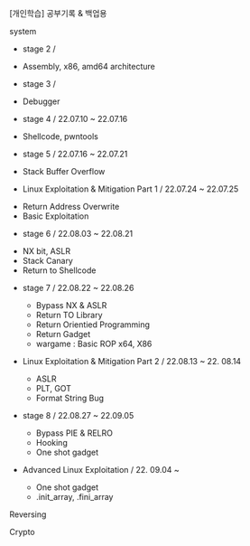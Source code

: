 <t2> [개인학습] 공부기록 & 백업용 </t2>

<t2> system </t2>

- stage 2 / 
 * Assembly, x86, amd64 architecture

- stage 3 / 
 * Debugger

- stage 4 / 22.07.10 ~ 22.07.16
 * Shellcode, pwntools

- stage 5 / 22.07.16 ~ 22.07.21
 * Stack Buffer Overflow
 
- Linux Exploitation & Mitigation Part 1 / 22.07.24 ~ 22.07.25
 * Return Address Overwrite
 * Basic Exploitation
 
- stage 6 / 22.08.03 ~ 22.08.21
 * NX bit, ASLR
 * Stack Canary
 * Return to Shellcode

- stage 7 / 22.08.22 ~ 22.08.26
  * Bypass NX & ASLR
  * Return TO Library
  * Return Orientied Programming
  * Return Gadget
  * wargame : Basic ROP x64, X86

- Linux Exploitation & Mitigation Part 2 / 22.08.13 ~ 22. 08.14
  * ASLR
  * PLT, GOT
  * Format String Bug
  
- stage 8 / 22.08.27 ~ 22.09.05
  * Bypass PIE & RELRO
  * Hooking
  * One shot gadget
  
- Advanced Linux Exploitation / 22. 09.04 ~ 
  * One shot gadget
  * .init_array, .fini_array


<t1> Reversing </t1>



<t1> Crypto </t1>



